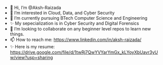 - 👋 Hi, I’m @Aksh-Raizada
- 👀 I’m interested in Cloud, Data, and Cyber Security
- 🌱 I’m currently pursuing BTech Computer Science and Engineering
- ✨ My sepecialization is in Cyber Security and Digital Forensics
- 💞️ I’m looking to collaborate on any beginner level repos to learn new things.
- 📫 How to reach me: https://www.linkedin.com/in/aksh-raizada/
- ✨ Here is my resume: https://drive.google.com/file/d/1twRj7QwYVYarYmGx_kLYoyXbUavr3yUw/view?usp=sharing
<!---
Aksh-Raizada/Aksh-Raizada is a ✨ special ✨ repository because its `README.md` (this file) appears on your GitHub profile.
You can click the Preview link to take a look at your changes.
--->
